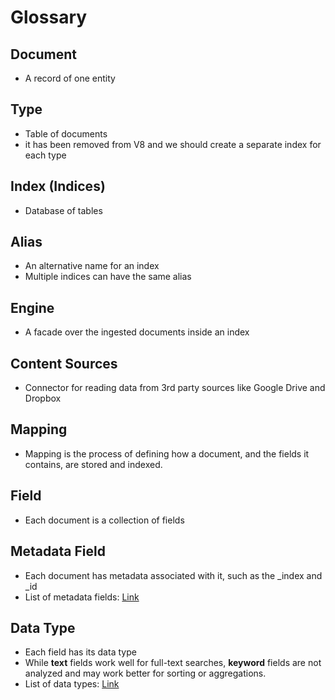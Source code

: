 # Glossary

## Document

- A record of one entity

## Type

- Table of documents
- it has been removed from V8 and we should create a separate index for each type

## Index (Indices)

- Database of tables

## Alias

- An alternative name for an index
- Multiple indices can have the same alias

## Engine

- A facade over the ingested documents inside an index

## Content Sources

- Connector for reading data from 3rd party sources like Google Drive and Dropbox

## Mapping

- Mapping is the process of defining how a document, and the fields it contains, are stored and indexed.

## Field

- Each document is a collection of fields

## Metadata Field

- Each document has metadata associated with it, such as the \_index and \_id
- List of metadata fields: [Link](https://www.elastic.co/guide/en/elasticsearch/reference/current/mapping-fields.html)

## Data Type

- Each field has its data type
- While **text** fields work well for full-text searches, **keyword** fields are not analyzed and may work better for sorting or aggregations.
- List of data types: [Link](https://www.elastic.co/guide/en/elasticsearch/reference/current/mapping-types.html)
